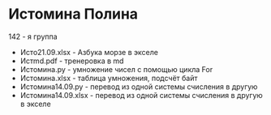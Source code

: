 # Истомина Полина
142 - я группа 
- Исто21.09.xlsx - Азбука морзе в экселе
- Истmd.pdf - тренеровка в md
- Истомина.py - умножение чисел с помощью цикла For
- Истомина.xlsx - таблица умножения, подсчёт байт
- Истомина14.09.py - перевод из одной системы счисления в другую 
- Истомина14.09.xlsx - перевод из одной системы счисления в другую в экселе 
